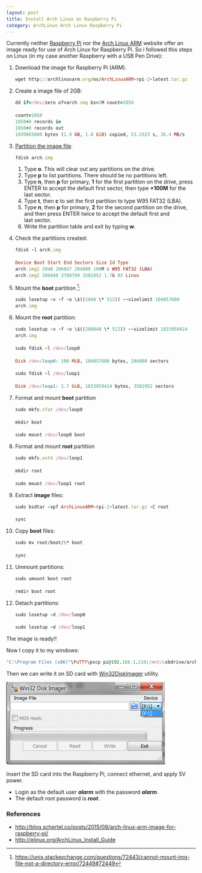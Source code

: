 ```yaml
---
layout: post
title: Install Arch Linux on Raspberry Pi
category: ArchLinux Arch Linux Raspberry Pi
---
```


Currently neither [Raspberry Pi](https://www.raspberrypi.org/) nor the
[Arch Linux ARM](http://archlinuxarm.org/) website offer an image ready
for use of Arch Linux for Raspberry Pi. So i followed this steps on
Linux (in my case another Raspberry with a USB Pen Drive):

1.  Download the image for Raspberry Pi (ARM).

    ```ruby
	wget http://archlinuxarm.org/os/ArchLinuxARM-rpi-2-latest.tar.gz
	```

2.  Create a image file of 2GB:

    ```ruby
	dd if=/dev/zero of=arch.img bs=1M count=1850

    count=1850   
    1850+0 records in   
    1850+0 records out   
    1939865600 bytes (1.9 GB, 1.8 GiB) copied, 53.2323 s, 36.4 MB/s
	```

3.  [Partition the image file]:

    ```ruby
	fdisk arch.img
	```

    1.  Type **o**. This will clear out any partitions on the drive.
    2.  Type **p** to list partitions. There should be
        no partitions left.
    3.  Type **n**, then **p** for primary, **1** for the first
        partition on the drive, press ENTER to accept the default first
        sector, then type **+100M** for the last sector.
    4.  Type **t**, then **c** to set the first partition to type W95
        FAT32 (LBA).
    5.  Type **n**, then **p** for primary, **2** for the second
        partition on the drive, and then press ENTER twice to accept the
        default first and last sector.
    6.  Write the partition table and exit by typing **w**.

4.  Check the partitions created:

    ```ruby
	fdisk -l arch.img    
	
    Device Boot Start End Sectors Size Id Type   
    arch.img1 2048 206847 204800 100M c W95 FAT32 (LBA)    
    arch.img2 206848 3788799 3581952 1.7G 83 Linux
	```

5.  Mount the **boot** partition [^1]:

    ```ruby
	sudo losetup -v -f -o \$((2048 \* 512)) --sizelimit 104857600
    arch.img
	```

6.  Mount the **root** partition:

    ```ruby
	sudo losetup -v -f -o \$((206848 \* 512)) --sizelimit 1833959424
    arch.img

    sudo fdisk -l /dev/loop0

    Disk /dev/loop0: 100 MiB, 104857600 bytes, 204800 sectors    

    sudo fdisk -l /dev/loop1    

    Disk /dev/loop1: 1.7 GiB, 1833959424 bytes, 3581952 sectors
	```

7.  Format and mount **boot** partition

    ```ruby
	sudo mkfs.vfat /dev/loop0

    mkdir boot

    sudo mount /dev/loop0 boot
	```

8.  Format and mount **root** partition

    ```ruby
	sudo mkfs.ext4 /dev/loop1

    mkdir root

    sudo mount /dev/loop1 root
	```


9.  Extract **image** files:

    ```ruby
	sudo bsdtar -xpf ArchLinuxARM-rpi-2-latest.tar.gz -C root

    sync
	```

10. Copy **boot** files:

    ```ruby   
	sudo mv root/boot/\* boot   

    sync   
	```

11. Unmount partitions:

    ```ruby
	sudo umount boot root

    rmdir boot root
	```

12. Detach partitions:

    ```ruby
	sudo losetup -d /dev/loop0

    sudo losetup -d /dev/loop1
	```

The image is ready!!

Now I copy it to my windows:

```ruby
"C:\Program Files (x86)"\PuTTY\pscp pi@192.168.1.110:/mnt/usbdrive/archlinux/**arch.img** "C:\tmp"
```

Then we can write it on SD card with
[Win32DiskImager](https://sourceforge.net/projects/win32diskimager/)
utility.    

![](/images/Win32DiskImager.png)


Insert the SD card into the Raspberry Pi, connect ethernet, and apply 5V
power.

-   Login as the default user ***alarm*** with the password ***alarm***.
-   The default root password is ***root***.

### References 

- <http://blog.schertel.co/posts/2015/08/arch-linux-arm-image-for-raspberry-pi/>   
- <http://elinux.org/ArchLinux_Install_Guide>   

[Partition the image file]: https://archlinuxarm.org/platforms/armv8/broadcom/raspberry-pi-3
   
[^1]: <https://unix.stackexchange.com/questions/72443/cannot-mount-img-file-not-a-directory-error/72449#72449>   

